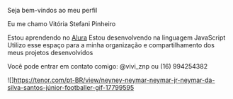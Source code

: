  Seja bem-vindos ao meu perfil 

Eu me chamo Vitória Stefani Pinheiro 

Estou aprendendo no [Alura](https://www.alura.com.br)
Estou desenvolvendo na linguagem JavaScript
Utilizo esse espaço para a minha organização e compartilhamento dos meus projetos desenvolvidos

Você pode entrar em contato comigo: @vivi_znp ou (16) 994254382

 ![]https://tenor.com/pt-BR/view/neyney-neymar-neymar-jr-neymar-da-silva-santos-júnior-footballer-gif-17799595
